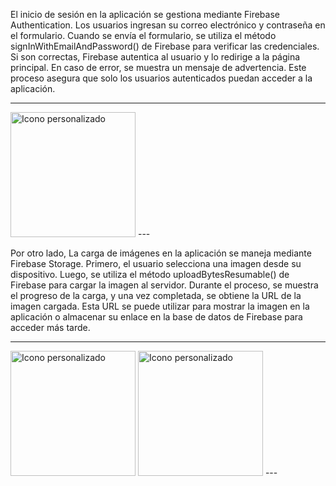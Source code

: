 El inicio de sesión en la aplicación se gestiona mediante Firebase Authentication. Los usuarios ingresan su correo electrónico y contraseña en el formulario.
Cuando se envía el formulario, se utiliza el método signInWithEmailAndPassword() de Firebase para verificar las credenciales. 
Si son correctas, Firebase autentica al usuario y lo redirige a la página principal. En caso de error, se muestra un mensaje de advertencia. 
Este proceso asegura que solo los usuarios autenticados puedan acceder a la aplicación.

---
<img src="https://github.com/user-attachments/assets/6a50da93-5118-4c81-96c9-5807084c7952" alt="Icono personalizado" width="200">
---

Por otro lado, La carga de imágenes en la aplicación se maneja mediante Firebase Storage. Primero, el usuario selecciona una imagen desde su dispositivo.
Luego, se utiliza el método uploadBytesResumable() de Firebase para cargar la imagen al servidor. Durante el proceso, se muestra el progreso de la carga,
y una vez completada, se obtiene la URL de la imagen cargada. Esta URL se puede utilizar para mostrar la imagen en la aplicación o almacenar su enlace 
en la base de datos de Firebase para acceder más tarde.


---
<img src="https://github.com/user-attachments/assets/ad624736-607f-4411-a64c-680c32a04b31" alt="Icono personalizado" width="200">
<img src="https://github.com/user-attachments/assets/d032d157-fbfa-479a-ab45-d51f76c6a4f3" alt="Icono personalizado" width="200">
---
